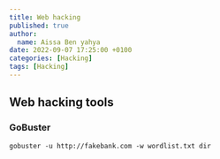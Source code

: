 ```yaml
---
title: Web hacking
published: true
author:
  name: Aissa Ben yahya
date: 2022-09-07 17:25:00 +0100
categories: [Hacking]
tags: [Hacking]
---
```


## Web hacking tools

### GoBuster
```
gobuster -u http://fakebank.com -w wordlist.txt dir
``` 
